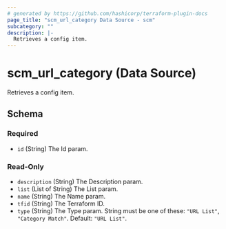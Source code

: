 ```yaml
---
# generated by https://github.com/hashicorp/terraform-plugin-docs
page_title: "scm_url_category Data Source - scm"
subcategory: ""
description: |-
  Retrieves a config item.
---
```


# scm_url_category (Data Source)

Retrieves a config item.



<!-- schema generated by tfplugindocs -->
## Schema

### Required

- `id` (String) The Id param.

### Read-Only

- `description` (String) The Description param.
- `list` (List of String) The List param.
- `name` (String) The Name param.
- `tfid` (String) The Terraform ID.
- `type` (String) The Type param. String must be one of these: `"URL List"`, `"Category Match"`. Default: `"URL List"`.
